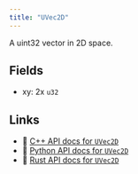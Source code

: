 ```yaml
---
title: "UVec2D"
---
```


A uint32 vector in 2D space.

## Fields

* xy: 2x `u32`

## Links
 * 🌊 [C++ API docs for `UVec2D`](https://ref.rerun.io/docs/cpp/stable/structrerun_1_1datatypes_1_1UVec2D.html)
 * 🐍 [Python API docs for `UVec2D`](https://ref.rerun.io/docs/python/stable/common/datatypes#rerun.datatypes.UVec2D)
 * 🦀 [Rust API docs for `UVec2D`](https://docs.rs/rerun/latest/rerun/datatypes/struct.UVec2D.html)


